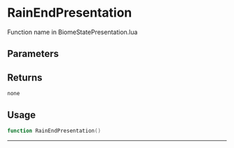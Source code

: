 # RainEndPresentation
Function name in BiomeStatePresentation.lua
## Parameters

## Returns
`none`
## Usage
```lua
function RainEndPresentation()
```
---
